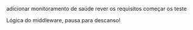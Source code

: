 adicionar monitoramento de saúde
rever os requisitos
começar os teste


Lógica do middleware, pausa para descanso!

